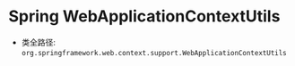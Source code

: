 # Spring WebApplicationContextUtils
- 类全路径: `org.springframework.web.context.support.WebApplicationContextUtils`

